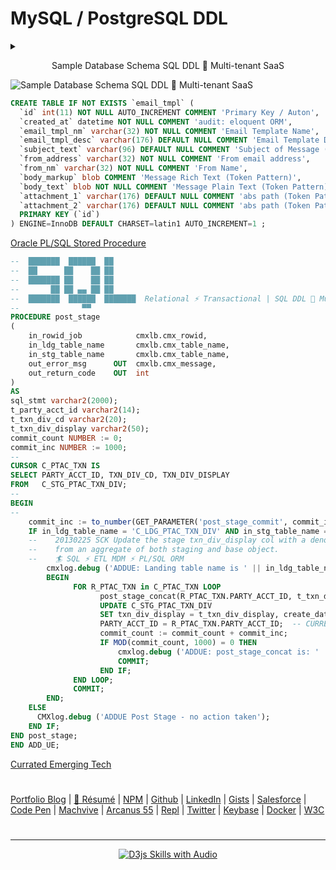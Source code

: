 # MySQL / PostgreSQL DDL


<details>
  <summary>
    <p align="center">
    Sample Database Schema SQL DDL 🍭 Multi-tenant SaaS
    </p>
  </summary>
  <p align="center">
  <img src="https://neodigm.github.io/vivid_vector_alphabet/wasm/vvs.svg" width="76" alt="Vivid Vector Skulduggery">
  <img src="https://neodigm.github.io/vivid_vector_alphabet/wasm/vvq.svg" width="76" alt="🚀TypeScript && Go">
  <img src="https://neodigm.github.io/vivid_vector_alphabet/wasm/vvl.svg" width="76" alt="Vivid Vector Skulduggery">
      <img src="https://neodigm.github.io/vivid_vector_alphabet/wasm/vvspace.svg" width="33" alt="Vivid Vector 👁️ D3 Parallax Three.js Greensock && WebGL 🍭">
  <img src="https://neodigm.github.io/vivid_vector_alphabet/wasm/vvd.svg" width="76" alt="Vivid Vector ✨ Cypress && JavaScript && TypeScript && Go 🪐">
  <img src="https://neodigm.github.io/vivid_vector_alphabet/wasm/vvd.svg" width="76" alt="Vivid Vector Skulduggery">
  <img src="https://neodigm.github.io/vivid_vector_alphabet/wasm/vvl.svg" width="76" alt="👁️ D3 Parallax Three.js Greensock && WebGL 🍭">
  </p>
</details>

  <img src="http://neodigm.github.io/eres_platform_2-14/scott_krause_database_er_design.webp" alt="Sample Database Schema SQL DDL 🐒 Multi-tenant SaaS">

```sql
CREATE TABLE IF NOT EXISTS `email_tmpl` (
  `id` int(11) NOT NULL AUTO_INCREMENT COMMENT 'Primary Key / Auton',
  `created_at` datetime NOT NULL COMMENT 'audit: eloquent ORM',
  `email_tmpl_nm` varchar(32) NOT NULL COMMENT 'Email Template Name',
  `email_tmpl_desc` varchar(176) DEFAULT NULL COMMENT 'Email Template Description',
  `subject_text` varchar(96) DEFAULT NULL COMMENT 'Subject of Message (Token Pattern)',
  `from_address` varchar(32) NOT NULL COMMENT 'From email address',
  `from_nm` varchar(32) NOT NULL COMMENT 'From Name',
  `body_markup` blob COMMENT 'Message Rich Text (Token Pattern)',
  `body_text` blob NOT NULL COMMENT 'Message Plain Text (Token Pattern)',
  `attachment_1` varchar(176) DEFAULT NULL COMMENT 'abs path (Token Pattern)',
  `attachment_2` varchar(176) DEFAULT NULL COMMENT 'abs path (Token Pattern)',
  PRIMARY KEY (`id`)
) ENGINE=InnoDB DEFAULT CHARSET=latin1 AUTO_INCREMENT=1 ;
```
<a href="https://gist.github.com/neodigm/a9272cbf44d4a35c134ddc90f530d38e" target="_blank">Oracle PL/SQL Stored Procedure</a>

```sql
--  ███████  ██████  ██      
--  ██      ██    ██ ██      
--  ███████ ██    ██ ██      
--       ██ ██ ▄▄ ██ ██      
--  ███████  ██████  ███████  Relational ⚡ Transactional | SQL DDL 🐒 Multi-tenant SaaS
--              ▀▀           
PROCEDURE post_stage
(
    in_rowid_job            cmxlb.cmx_rowid,
    in_ldg_table_name       cmxlb.cmx_table_name,
    in_stg_table_name       cmxlb.cmx_table_name,
    out_error_msg      OUT  cmxlb.cmx_message,
    out_return_code    OUT  int
)
AS
sql_stmt varchar2(2000);
t_party_acct_id varchar2(14);
t_txn_div_cd varchar2(20);
t_txn_div_display varchar2(50);
commit_count NUMBER := 0;
commit_inc NUMBER := 1000;
--
CURSOR C_PTAC_TXN IS
SELECT PARTY_ACCT_ID, TXN_DIV_CD, TXN_DIV_DISPLAY
FROM   C_STG_PTAC_TXN_DIV;
--
BEGIN
--
    commit_inc := to_number(GET_PARAMETER('post_stage_commit', commit_inc));
    IF in_ldg_table_name = 'C_LDG_PTAC_TXN_DIV' AND in_stg_table_name = 'C_STG_PTAC_TXN_DIV' THEN
    --    20130225 SCK Update the stage txn_div_display col with a denormalized string derived
    --    from an aggregate of both staging and base object. 
    --    🏄 SQL ⚡ ETL MDM ⚡ PL/SQL ORM
        cmxlog.debug ('ADDUE: Landing table name is ' || in_ldg_table_name || ' Staging table name is ' || in_stg_table_name);
        BEGIN
              FOR R_PTAC_TXN in C_PTAC_TXN LOOP
                    post_stage_concat(R_PTAC_TXN.PARTY_ACCT_ID, t_txn_div_display);
                    UPDATE C_STG_PTAC_TXN_DIV
                    SET txn_div_display = t_txn_div_display, create_date = sysdate WHERE TXN_DIV_CD = R_PTAC_TXN.TXN_DIV_CD AND
                    PARTY_ACCT_ID = R_PTAC_TXN.PARTY_ACCT_ID;  -- CURRENT OF C_PTAC_TXN;
                    commit_count := commit_count + commit_inc;
                    IF MOD(commit_count, 1000) = 0 THEN
                        cmxlog.debug ('ADDUE: post_stage_concat is: ' || commit_count || ':' || R_PTAC_TXN.PARTY_ACCT_ID || ' : ' || t_txn_div_display);
                        COMMIT;
                    END IF;
              END LOOP;
              COMMIT;
        END;
    ELSE
      CMXlog.debug ('ADDUE Post Stage - no action taken');
    END IF;
END post_stage;
END ADD_UE;
```

[Currated Emerging Tech](https://www.thescottkrause.com/tags/curated/)

#
[Portfolio Blog](https://www.theScottKrause.com) |
[🚀 Résumé](https://thescottkrause.com/Arcanus_Scott_C_Krause_2020.pdf) |
[NPM](https://www.npmjs.com/~neodigm) |
[Github](https://github.com/neodigm) |
[LinkedIn](https://www.linkedin.com/in/neodigm55/) |
[Gists](https://gist.github.com/neodigm?direction=asc&sort=created) |
[Salesforce](https://trailblazer.me/id/skrause) |
[Code Pen](https://codepen.io/neodigm24) |
[Machvive](https://machvive.com/) |
[Arcanus 55](https://www.arcanus55.com/) |
[Repl](https://repl.it/@neodigm) |
[Twitter](https://twitter.com/neodigm24) |
[Keybase](https://keybase.io/neodigm) |
[Docker](https://hub.docker.com/u/neodigm) |
[W3C](https://www.w3.org/users/123844)
#
---
<p align="center">
  <a target="_blank" href="https://thescottkrause.com/d3_datavis_skills.html">
  <img src="https://repository-images.githubusercontent.com/178555357/2b6ad880-7aa0-11ea-8dde-63e70187e3e9" title="D3js Skills with Audio">
  </a>
</p>
